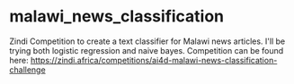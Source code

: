 # malawi_news_classification
Zindi Competition to create a text classifier for Malawi news articles. I'll be trying both logistic regression and naive bayes.
Competition can be found here: https://zindi.africa/competitions/ai4d-malawi-news-classification-challenge
